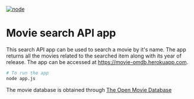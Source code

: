 
[![node](https://img.shields.io/node/v/passport.svg)](https://nodejs.org/en/)
# Movie search API app
This search API app can be used to search a movie by it's name. The app returns all the movies related to the searched item along with its year of release. The app can be accessed at https://movie-omdb.herokuapp.com.

``` bash
# To run the app
node app.js
```

The movie database is obtained through [The Open Movie Database](http://www.omdbapi.com/)
